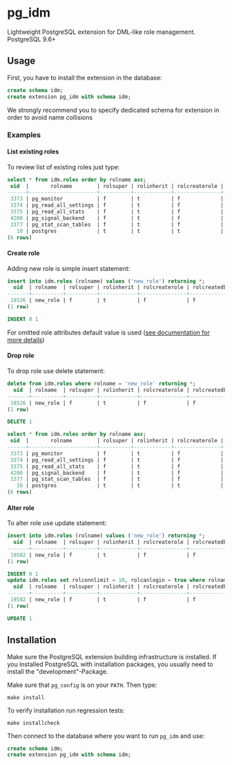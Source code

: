 # pg_idm

Lightweight PostgreSQL extension for DML-like role management. PostgreSQL 9.6+

## Usage

First, you have to install the extension in the database:
```sql
create schema idm;
create extension pg_idm with schema idm;
```
We strongly recommend you to specify dedicated schema for extension in order to avoid name collisions 

### Examples

#### List existing roles
To review list of existing roles just type:
```sql
select * from idm.roles order by rolname asc;
 oid  |       rolname        | rolsuper | rolinherit | rolcreaterole | rolcreatedb | rolcanlogin | rolreplication | rolconnlimit | rolvaliduntil | rolbypassrls 
------+----------------------+----------+------------+---------------+-------------+-------------+----------------+--------------+---------------+--------------
 3373 | pg_monitor           | f        | t          | f             | f           | f           | f              |           -1 |               | f
 3374 | pg_read_all_settings | f        | t          | f             | f           | f           | f              |           -1 |               | f
 3375 | pg_read_all_stats    | f        | t          | f             | f           | f           | f              |           -1 |               | f
 4200 | pg_signal_backend    | f        | t          | f             | f           | f           | f              |           -1 |               | f
 3377 | pg_stat_scan_tables  | f        | t          | f             | f           | f           | f              |           -1 |               | f
   10 | postgres             | t        | t          | t             | t           | t           | t              |           -1 |               | t
(6 rows)
```

#### Create role
Adding new role is simple insert statement:
```sql
insert into idm.roles (rolname) values ('new_role') returning *;
  oid  | rolname  | rolsuper | rolinherit | rolcreaterole | rolcreatedb | rolcanlogin | rolreplication | rolconnlimit | rolvaliduntil | rolbypassrls 
-------+----------+----------+------------+---------------+-------------+-------------+----------------+--------------+---------------+--------------
 18526 | new_role | f        | t          | f             | f           | f           | f              |           -1 |               | f
(1 row)

INSERT 0 1
```
For omitted role attributes default value is used ([see documentation for more details](https://www.postgresql.org/docs/current/sql-createrole.html))

#### Drop role
To drop role use delete statement:
```sql
delete from idm.roles where rolname = 'new_role' returning *;
  oid  | rolname  | rolsuper | rolinherit | rolcreaterole | rolcreatedb | rolcanlogin | rolreplication | rolconnlimit | rolvaliduntil | rolbypassrls 
-------+----------+----------+------------+---------------+-------------+-------------+----------------+--------------+---------------+--------------
 18526 | new_role | f        | t          | f             | f           | f           | f              |           -1 |               | f
(1 row)

DELETE 1

select * from idm.roles order by rolname asc;
 oid  |       rolname        | rolsuper | rolinherit | rolcreaterole | rolcreatedb | rolcanlogin | rolreplication | rolconnlimit | rolvaliduntil | rolbypassrls 
------+----------------------+----------+------------+---------------+-------------+-------------+----------------+--------------+---------------+--------------
 3373 | pg_monitor           | f        | t          | f             | f           | f           | f              |           -1 |               | f
 3374 | pg_read_all_settings | f        | t          | f             | f           | f           | f              |           -1 |               | f
 3375 | pg_read_all_stats    | f        | t          | f             | f           | f           | f              |           -1 |               | f
 4200 | pg_signal_backend    | f        | t          | f             | f           | f           | f              |           -1 |               | f
 3377 | pg_stat_scan_tables  | f        | t          | f             | f           | f           | f              |           -1 |               | f
   10 | postgres             | t        | t          | t             | t           | t           | t              |           -1 |               | t
(6 rows)
```

#### Alter role
To alter role use update statement:
```sql
insert into idm.roles (rolname) values ('new_role') returning *;
  oid  | rolname  | rolsuper | rolinherit | rolcreaterole | rolcreatedb | rolcanlogin | rolreplication | rolconnlimit | rolvaliduntil | rolbypassrls 
-------+----------+----------+------------+---------------+-------------+-------------+----------------+--------------+---------------+--------------
 19582 | new_role | f        | t          | f             | f           | f           | f              |           -1 |               | f
(1 row)

INSERT 0 1
update idm.roles set rolconnlimit = 10, rolcanlogin = true where rolname = 'new_role' returning *;
  oid  | rolname  | rolsuper | rolinherit | rolcreaterole | rolcreatedb | rolcanlogin | rolreplication | rolconnlimit | rolvaliduntil | rolbypassrls 
-------+----------+----------+------------+---------------+-------------+-------------+----------------+--------------+---------------+--------------
 19582 | new_role | f        | t          | f             | f           | t           | f              |           10 |               | f
(1 row)

UPDATE 1
```

## Installation

Make sure the PostgreSQL extension building infrastructure is installed. If you installed PostgreSQL with installation packages, you usually need to install the "development"-Package.

Make sure that `pg_config` is on your `PATH`. Then type:
```shell script
make install
```

To verify installation run regression tests:
```shell script
make installcheck
```

Then connect to the database where you want to run `pg_idm` and use:
```sql
create schema idm;
create extension pg_idm with schema idm;
```
